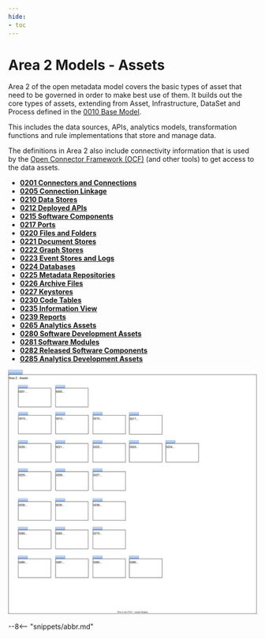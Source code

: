 ```yaml
---
hide:
- toc
---
```


<!-- SPDX-License-Identifier: CC-BY-4.0 -->
<!-- Copyright Contributors to the ODPi Egeria project. -->

# Area 2 Models - Assets

Area 2 of the open metadata model covers the basic types
of asset that need to be governed in order to make best
use of them.
It builds out the core types of assets, extending from Asset,
Infrastructure, DataSet and Process defined in the 
[0010 Base Model](/types/0/0010-Base-Model).

This includes the data sources, APIs, analytics models,
transformation functions and rule implementations that store
and manage data.

The definitions in Area 2 also include connectivity information that
is used by the
[Open Connector Framework (OCF)](/frameworks/ocf/overview) (and other tools) to
get access to the data assets.

* **[0201 Connectors and Connections](0201-Connectors-and-Connections.md)**
* **[0205 Connection Linkage](0205-Connection-Linkage.md)**
* **[0210 Data Stores](0210-Data-Stores.md)**
* **[0212 Deployed APIs](0212-Deployed-APIs.md)**
* **[0215 Software Components](0215-Software-Components.md)**
* **[0217 Ports](0217-Ports.md)**
* **[0220 Files and Folders](0220-Files-and-Folders.md)**
* **[0221 Document Stores](0221-Document-Stores.md)**
* **[0222 Graph Stores](0222-Graph-Stores.md)**
* **[0223 Event Stores and Logs](0223-Events-and-Logs.md)**
* **[0224 Databases](0224-Databases.md)**
* **[0225 Metadata Repositories](0225-Metadata-Repositories.md)**
* **[0226 Archive Files](0226-Archive-Files.md)**
* **[0227 Keystores](0227-Keystores.md)**
* **[0230 Code Tables](0230-Code-Tables.md)**
* **[0235 Information View](0235-Information-View.md)**
* **[0239 Reports](0239-Reports.md)**
* **[0265 Analytics Assets](0265-Analytics-Assets.md)**
* **[0280 Software Development Assets](0280-Software-Development-Assets.md)**
* **[0281 Software Modules](0281-Software-Modules.md)**
* **[0282 Released Software Components](0282-Released-Software-Components.md)**
* **[0285 Analytics Development Assets](0285-Analytics-Development-Assets.md)**

![UML Packages](area-2-assets-overview.svg)

--8<-- "snippets/abbr.md"
